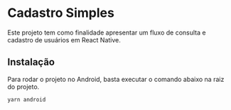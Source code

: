 # Cadastro Simples
Este projeto tem como finalidade apresentar um fluxo de consulta e cadastro de usuários em React Native.
## Instalação
Para rodar o projeto no Android, basta executar o comando abaixo na raiz do projeto.
```sh
yarn android
```